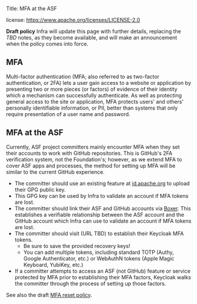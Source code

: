 Title: MFA at the ASF

license: https://www.apache.org/licenses/LICENSE-2.0

**Draft policy** Infra will update this page with further details, replacing the _TBD_ notes, as they become available, and will make an announcement when the policy comes into force.

## MFA
Multi-factor authentication (MFA; also referred to as two-factor authentication, or 2FA) lets a user gain access to a website or application by presenting two or more pieces (or factors) of evidence of their identity which a mechanism can successfully authenticate. As well as protecting general access to the site or application, MFA protects users' and others' personally identifiable information, or PII, better than systems that only require presentation of a user name and password.

## MFA at the ASF
Currently, ASF project committers mainly encounter MFA when they set their accounts to work with GitHub repositories. This is GitHub's 2FA verification system, not the Foundation's; however, as we extend MFA to cover ASF apps and processes, the method for setting up MFA will be similar to the current GitHub experience.

  - The committer should use an existing feature at <a href="https://id.apache.org/" target="_blank">id.apache.org</a> to upload their GPG public key.
  - This GPG key can be used by Infra to validate an account if MFA tokens are lost.
  - The committer should link their ASF and GitHub accounts via <a href="https://gitbox.apache.org/boxer/" target="_blank">Boxer</a>. This establishes a verifiable relationship between the ASF account and the GitHub account which Infra can use to validate an account if MFA tokens are lost.
  - The committer should visit (URL TBD) to establish their Keycloak MFA tokens.
      - Be sure to save the provided recovery keys!
      - You can add multiple tokens, including standard TOTP (Authy, Google Authenticator, etc.) or WebAuthN tokens (Apple Magic Keyboard, YubiKey, etc.)
   - If a committer attempts to access an ASF (not GitHub) feature or service protected by MFA prior to establishing their MFA factors, Keycloak walks the committer through the process of setting up those factors.

See also the draft <a href="https://infra.apache.org/mfa-reset.html">MFA reset policy</a>.
